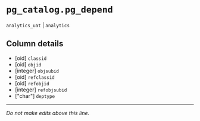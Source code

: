 # `pg_catalog.pg_depend`
`analytics_uat` | `analytics`

## Column details
* [oid]       `classid`
* [oid]       `objid`
* [integer]   `objsubid`
* [oid]       `refclassid`
* [oid]       `refobjid`
* [integer]   `refobjsubid`
* ["char"]    `deptype`

-------------------------------------------------------------------------------
*Do not make edits above this line.*
